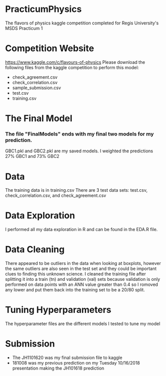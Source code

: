 # PracticumPhysics
The flavors of physics kaggle competition completed for Regis University's MSDS Practicum 1

# Competition Website
https://www.kaggle.com/c/flavours-of-physics
Please download the following files from the kaggle competition to perform this model:
- check_agreement.csv
- check_correlation.csv
- sample_submission.csv
- test.csv
- training.csv

# The Final Model
### The file "FinalModels" ends with my final two models for my prediction. 
GBC1.pkl and GBC2.pkl are my saved models.
I weighted the predictions 27% GBC1 and 73% GBC2

# Data
The training data is in training.csv
There are 3 test data sets: test.csv, check_correlation.csv, and check_agreement.csv

# Data Exploration
I performed all my data exploration in R and can be found in the EDA.R file.

# Data Cleaning
There appeared to be outliers in the data when looking at boxplots, however the same outliers are also
seen in the test set and they could be important clues to finding this unknown science. 
I cleaned the training file after splitting it into a train (tn) and validation (val) sets because
validation is only performed on data points with an ANN value greater than 0.4  so I romoved any lower
and put them back into the training set to be a 20/80 split.

# Tuning Hyperparameters
The hyperparameter files are the different models I tested to tune my model 

# Submission 
- The JH1101620 was my final submission file to kaggle
- 181008 was my previous prediction on my Tuesday 10/16/2018 presentation making the JH101618 prediction

